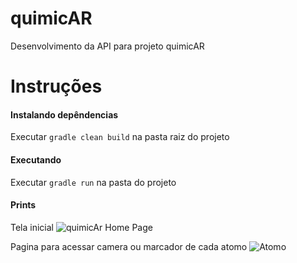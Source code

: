 # quimicAR
Desenvolvimento da API para projeto quimicAR

# Instruções
#### Instalando depêndencias
 Executar ``` gradle clean build ``` na pasta raiz do projeto
#### Executando
 Executar ```gradle run``` na pasta do projeto
 
 #### Prints
 Tela inicial
 ![quimicAr Home Page](https://user-images.githubusercontent.com/36762964/65689339-41083b80-e043-11e9-989a-6bf3c001435c.PNG)
 
 Pagina para acessar camera ou marcador de cada atomo
 ![Atomo](https://user-images.githubusercontent.com/36762964/65689349-45ccef80-e043-11e9-9e36-cf2f55eef3e8.PNG)

